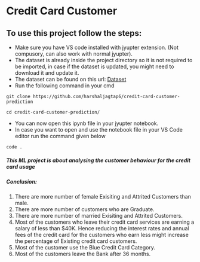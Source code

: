 # Credit Card Customer

## To use this project follow the steps:
- Make sure you have VS code installed with jyupter extension. (Not compusory, can also work with normal jyupter).
- The dataset is already inside the project directory so it is not required to be imported, in case if the dataset is updated, you might need to download it and update it.
- The dataset can be found on this url: [Dataset](https://www.kaggle.com/datasets/syviaw/bankchurners/data?select=BankChurners.csv)
- Run the following command in your cmd

`git clone https://github.com/harshaljagtap6/credit-card-customer-prediction`

`cd credit-card-customer-prediction/`

- You can now open this ipynb file in your jyupter notebook.
- In case you want to open and use the notebook file in your VS Code editor run the command given below

`code .`


##### This ML project is about analysing the customer behaviour for the credit card usage
##### Conclusion:
1. There are more number of female Exisiting and Attrited Customers than male.
1. There are more number of customers who are Graduate.
1. There are more number of married Exisiting and Attrited Customers.
1. Most of the customers who leave their credit card services are earning a salary of less than $40K. Hence reducing the interest rates and annual fees of the credit card for the customers who earn less might increase the percentage of Existing credit card customers.
1. Most of the customer use the Blue Credit Card Category.
1. Most of the customers leave the Bank after 36 months.
